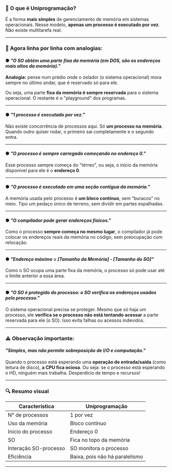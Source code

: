 ### 📌 **O que é Uniprogramação?**

É a forma **mais simples** de gerenciamento de memória em sistemas operacionais. Nesse modelo, **apenas um processo é executado por vez**. Não existe multitarefa real.

---

### 🧠 Agora linha por linha com analogias:

#### ● *"O SO obtém uma parte fixa da memória (em DOS, são os endereços mais altos da memória)."*

**Analogia:** pense num prédio onde o zelador (o sistema operacional) mora sempre no último andar, que é reservado só para ele.

Ou seja, uma parte **fixa da memória é sempre reservada** para o sistema operacional. O restante é o "playground" dos programas.

---

#### ● *"1 processo é executado por vez."*

Não existe concorrência de processos aqui. Só **um processo na memória**. Quando outro quiser rodar, o primeiro sai completamente e o segundo entra.

---

#### ● *"O processo é sempre carregado começando no endereço 0."*

Esse processo sempre começa do "térreo", ou seja, o início da memória disponível para ele é o **endereço 0**.

---

#### ● *"O processo é executado em uma seção contígua da memória."*

A memória usada pelo processo é **um bloco contínuo**, sem “buracos” no meio. Tipo um pedaço único de terreno, sem dividir em partes espalhadas.

---

#### ● *"O compilador pode gerar endereços físicos."*

Como o processo **sempre começa no mesmo lugar**, o compilador já pode colocar os endereços reais da memória no código, sem preocupação com relocação.

---

#### ● *"Endereço máximo = [Tamanho da Memória] - [Tamanho do SO]"*

Como o SO ocupa uma parte fixa da memória, o processo só pode usar até o limite anterior a essa área.

---

#### ● *"O SO é protegido do processo: o SO verifica os endereços usados pelo processo."*

O sistema operacional precisa se proteger. Mesmo que só haja um processo, ele **verifica se o processo não está tentando acessar** a parte reservada para ele (o SO). Isso evita falhas ou acessos indevidos.

---

### ⚠️ Observação importante:
#### *"Simples, mas não permite sobreposição de I/O e computação."*

Quando o processo está esperando uma **operação de entrada/saída** (como leitura de disco), **a CPU fica ociosa**. Ou seja: se o processo está esperando o HD, ninguém mais trabalha. Desperdício de tempo e recursos!

---

### 🔍 Resumo visual

| Característica               | Uniprogramação                         |
|-----------------------------|----------------------------------------|
| N° de processos             | 1 por vez                              |
| Uso da memória             | Bloco contínuo                         |
| Início do processo         | Endereço 0                             |
| SO                         | Fica no topo da memória                |
| Interação SO-processo      | SO monitora o processo                 |
| Eficiência                 | Baixa, pois não há paralelismo         |

---
